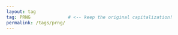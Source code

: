 ```yaml
---
layout: tag
tag: PRNG              # <‑‑ keep the original capitalization!
permalink: /tags/prng/
---
```

